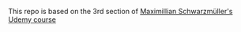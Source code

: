 This repo is based on the 3rd section of [Maximillian Schwarzmüller's Udemy course](https://www.udemy.com/ionic-2-the-practical-guide-to-building-ios-android-apps)
